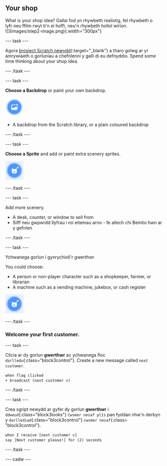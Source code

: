 ## Your shop

<div style="display: flex; flex-wrap: wrap">
<div style="flex-basis: 200px; flex-grow: 1; margin-right: 15px;">
What is your shop idea? Gallai fod yn rhywbeth realistig, fel rhywbeth o lyfr neu ffilm rwyt ti'n ei hoffi, neu'n rhywbeth hollol wirion.
</div>
<div>
![](images/step2-image.png){:width="300px"}
</div>
</div>

--- task ---

Agora [brosiect Scratch newydd](http://rpf.io/scratch-new){:target="_blank"} a tharo golwg ar yr amrywiaeth o gorluniau a chefnlenni y galli di eu defnyddio. Spend some time thinking about your shop idea.

--- /task ---

--- task ---

**Choose a Backdrop** or paint your own backdrop.

![](images/choose-backdrop-icon.png)

+ A backdrop from the Scratch library, or a plain coloured backdrop

--- /task ---

--- task ---

**Choose a Sprite** and add or paint extra scenery sprites.

![](images/choose-sprite-icon.png)

--- /task ---

--- task ---

Add more scenery.
+ A desk, counter, or window to sell from
+ Silff neu gwpwrdd llyfrau i roi eitemau arno - fe allech chi Beintio hwn ar y gefnlen

--- /task ---

--- task ---

Ychwanega gorlun i gynrychioli'r gwerthwr.

You could choose:
+ A person or non-player character such as a shopkeeper, farmer, or librarian
+ A machine such as a vending machine, jukebox, or cash register

![](images/choose-sprite-icon.png)

--- /task ---

### Welcome your first customer.

--- task ---

Clicia ar dy gorlun **gwerthwr** ac ychwanega floc `darlledu`{:class="block3control"}. Create a new message called `next customer`.

```blocks3
when flag clicked
+ broadcast (next customer v)
```

--- /task ---

--- task ---

Crea sgript newydd ar gyfer dy gorlun **gwerthwr** i `ddweud`{:class="block3looks"} `Cwsmer nesaf plîs` pan fyddan nhw'n derbyn y `darllediad`{:class="block3control"} `cwsmer nesaf`{:class= "block3control"}.

```blocks3
when I receive [next customer v] 
say [Next customer please!] for (2) seconds
```

--- /task ---

--- cadw ---
